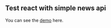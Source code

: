 ## Test react with simple news api

You can see the [demo](https://slavic18.github.io/react-test-news-api/public/index.html) here.